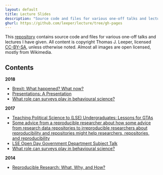 ```yaml
---
layout: default
title: Lecture Slides
description: "Source code and files for various one-off talks and lectures by Thomas Leeper."
ghurl: https://github.com/leeper/lecture/tree/gh-pages
---
```


This [repository](https://github.com/leeper/lectures) contains source code and files for various one-off talks and lectures I have given. All content is copyright Thomas J. Leeper, licensed [CC-BY-SA](LICENSE.md), unless otherwise noted. Almost all images are open licensed, mostly from Wikimedia.

## Contents

**2018**

 - [Brexit: What happened? What now?](2018-03-13-Brexit/slides.pdf)
 - [Presentations: A Presentation](2018-03-01-Presentations/slides.pdf)
 - [What role can surveys play in behavioural science?](2018-01-17-ExecMScBS/slides.pdf)

**2017**

 - [Teaching Political Science to (LSE) Undergraduates: Lessons for GTAs](2017-09-19-GTATraining/Slides-leeper.pdf)
 - [Some advice from a reproducible researcher about how some advice from research data repositories to irreproducible researchers about reproducibility and repositories might help researchers, repositories, and reproducibility](2017-06-16-DCM/Slides-leeper.pdf)
 - [LSE Open Day Government Department Subject Talk](2017-03-29-OpenDay/lecture.pdf)
 - [What role can surveys play in behavioural science?](2017-01-16-ExecMScBS/slides.pdf)

**2014**

 - [Reproducible Research: What, Why, and How?](2014-10-28-InteractingMinds/WhatWhyHow.pdf)
